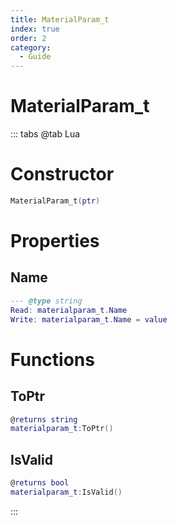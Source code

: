 ```yaml
---
title: MaterialParam_t
index: true
order: 2
category:
  - Guide
---
```


# MaterialParam_t

::: tabs
@tab Lua
# Constructor
```lua
MaterialParam_t(ptr)
```
# Properties
## Name 
```lua
--- @type string
Read: materialparam_t.Name
Write: materialparam_t.Name = value
```
# Functions
## ToPtr
```lua
@returns string
materialparam_t:ToPtr()
```
## IsValid
```lua
@returns bool
materialparam_t:IsValid()
```

:::